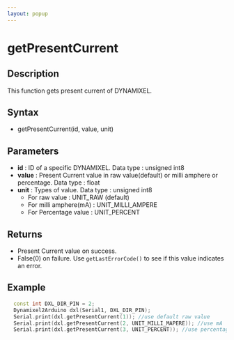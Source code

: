 ```yaml
---
layout: popup
---
```


# getPresentCurrent

## Description

This function gets present current of DYNAMIXEL.

## Syntax

- getPresentCurrent(id, value, unit)

## Parameters

- **id** : ID of a specific DYNAMIXEL. Data type : unsigned int8
- **value** : Present Current value in raw value(default) or milli amphere or percentage. Data type : float
- **unit** : Types of value. Data type : unsigned int8
  - For raw value : UNIT_RAW (default)
  - For milli amphere(mA) : UNIT_MILLI_AMPERE
  - For Percentage value : UNIT_PERCENT

## Returns

- Present Current value on success.
- False(0) on failure. Use `getLastErrorCode()` to see if this value indicates an error.

## Example

```c++
  const int DXL_DIR_PIN = 2;
  Dynamixel2Arduino dxl(Serial1, DXL_DIR_PIN);
  Serial.print(dxl.getPresentCurrent(1)); //use default raw value
  Serial.print(dxl.getPresentCurrent(2, UNIT_MILLI_MAPERE)); //use mA
  Serial.print(dxl.getPresentCurrent(3, UNIT_PERCENT)); //use percentage (-100 ~ 100 %)
```
